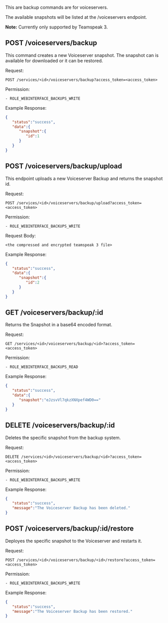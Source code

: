 This are backup commands are for voiceservers.

The available snapshots will be listed at the /voiceservers endpoint.

**Note:** Currently only supported by Teamspeak 3.

## POST /voiceservers/backup

This command creates a new Voiceserver snapshot.
The snapshot can is available for downloaded or it can be restored.

Request:
```
POST /services/<id>/voiceservers/backup?access_token=<access_token>
```

Permission:
```
- ROLE_WEBINTERFACE_BACKUPS_WRITE
```

Example Response:
```json
{  
   "status":"success",
   "data":{  
      "snapshot":{  
         "id":1
      }
   }
}
```

## POST /voiceservers/backup/upload

This endpoint uploads a new Voiceserver Backup and returns the snapshot id.

Request:
```
POST /services/<id>/voiceservers/backup/upload?access_token=<access_token>
```

Permission:
```
- ROLE_WEBINTERFACE_BACKUPS_WRITE
```

Request Body:
```
<the compressed and encrypted teamspeak 3 file>
```

Example Response:
```json
{  
   "status":"success",
   "data":{  
      "snapshot":{  
         "id":2
      }
   }
}
```

## GET /voiceservers/backup/:id

Returns the Snapshot in a base64 encoded format.

Request:
```
GET /services/<id>/voiceservers/backup/<id>?access_token=<access_token>
```

Permission:
```
- ROLE_WEBINTERFACE_BACKUPS_READ
```

Example Response:
```json
{  
   "status":"success",
   "data":{  
      "snapshot":"eJzsvVl7qkzXNXpef4WD0=="
   }
}
```

## DELETE /voiceservers/backup/:id

Deletes the specific snapshot from the backup system.

Request:
```
DELETE /services/<id>/voiceservers/backup/<id>?access_token=<access_token>
```

Permission:
```
- ROLE_WEBINTERFACE_BACKUPS_WRITE
```

Example Response:
```json
{  
   "status":"success",
   "message":"The Voiceserver Backup has been deleted."
}
```

## POST /voiceservers/backup/:id/restore

Deployes the specific snapshot to the Voiceserver and restarts it.

Request:
```
POST /services/<id>/voiceservers/backup/<id>/restore?access_token=<access_token>
```

Permission:
```
- ROLE_WEBINTERFACE_BACKUPS_WRITE
```

Example Response:
```json
{  
   "status":"success",
   "message":"The Voiceserver Backup has been restored."
}
```

